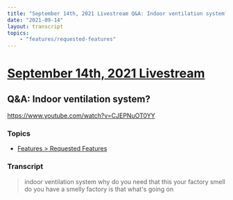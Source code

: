 ```yaml
---
title: "September 14th, 2021 Livestream Q&A: Indoor ventilation system?"
date: "2021-09-14"
layout: transcript
topics:
    - "features/requested-features"
---
```

# [September 14th, 2021 Livestream](../2021-09-14.md)
## Q&A: Indoor ventilation system?
https://www.youtube.com/watch?v=CJEPNuOT0YY

### Topics
* [Features > Requested Features](../topics/features/requested-features.md)

### Transcript

> indoor ventilation system why do you need that this your factory smell do you have a smelly factory is that what's going on
